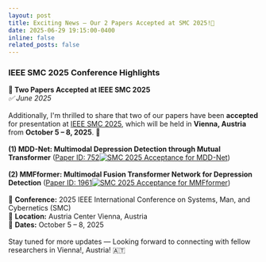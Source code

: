 ```yaml
---
layout: post
title: Exciting News – Our 2 Papers Accepted at SMC 2025!🎉
date: 2025-06-29 19:15:00-0400
inline: false
related_posts: false
---
```


<h3>IEEE SMC 2025 Conference Highlights</h3>

<div class="post">
<article>

<div class="card mt-3" >
  <div class="p-3">
    <strong>🎉 Two Papers Accepted at IEEE SMC 2025</strong><br>
    <em>✅ June 2025</em><br><br>
    Additionally, I'm thrilled to share that two of our papers have been <strong>accepted</strong> for presentation at <a href="https://www.ieeesmc2025.org/" target="_blank">IEEE SMC 2025</a>, which will be held in <strong>Vienna, Austria</strong> from <strong>October 5 – 8, 2025</strong>. 🎉<br><br>
    <strong>(1) MDD-Net: Multimodal Depression Detection through Mutual Transformer</strong>
    (<a href="https://rezwanh001.github.io/assets/img/MDD-Net_752.png" target="_blank" class="image-tooltip">Paper ID: 752<span class="tooltip-image-container"><img src="https://rezwanh001.github.io/assets/img/MDD-Net_752.png" alt="SMC 2025 Acceptance for MDD-Net"></span></a>)<br><br>
    <strong>(2) MMFformer: Multimodal Fusion Transformer Network for Depression Detection</strong>
    (<a href="https://rezwanh001.github.io/assets/img/MMFformer_1961.png" target="_blank" class="image-tooltip">Paper ID: 1961<span class="tooltip-image-container"><img src="https://rezwanh001.github.io/assets/img/MMFformer_1961.png" alt="SMC 2025 Acceptance for MMFformer"></span></a>)<br><br>
    <!-- <strong>(1) MDD-Net: Multimodal Depression Detection through Mutual Transformer</strong> (Paper ID: 752)<br>
    <img src="../assets/img/MDD-Net_752.png" alt="SMC 2025 Acceptance for MDD-Net" style="max-width: 100%; margin-top: 10px; margin-bottom: 15px; border: 1px solid #ddd;"><br>
    <strong>(2) MMFformer: Multimodal Fusion Transformer Network for Depression Detection</strong> (Paper ID: 1961)<br>
    <img src="../assets/img/MMFformer_1961.png" alt="SMC 2025 Acceptance for MMFformer" style="max-width: 100%; margin-top: 10px; margin-bottom: 15px; border: 1px solid #ddd;"><br><br> -->
    📌 <strong>Conference:</strong> 2025 IEEE International Conference on Systems, Man, and Cybernetics (SMC)<br>
    📍 <strong>Location:</strong> Austria Center Vienna, Austria<br>
    📅 <strong>Dates:</strong> October 5 – 8, 2025<br><br>
    Stay tuned for more updates — Looking forward to connecting with fellow researchers in Vienna!, Austria! 🇦🇹
  </div>
</div>

</article>
</div>
